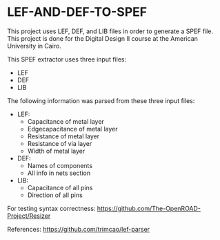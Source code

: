 # LEF-AND-DEF-TO-SPEF
This project uses LEF, DEF, and LIB files in order to generate a SPEF file. This project is done for the Digital Design II course at the American University in Cairo.

This SPEF extractor uses three input files:
- LEF
- DEF
- LIB

The following information was parsed from these three input files:
- LEF: 
  - Capacitance of metal layer
  - Edgecapacitance of metal layer
  - Resistance of metal layer
  - Resistance of via layer
  - Width of metal layer
- DEF:
  - Names of components
  - All info in nets section
- LIB:
  - Capacitance of all pins
  - Direction of all pins
 
 
 For testing syntax correctness: https://github.com/The-OpenROAD-Project/Resizer
  
 References: https://github.com/trimcao/lef-parser


